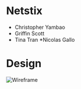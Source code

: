 # Netstix

* Christopher Yambao
* Griffin Scott
* Tina Tran
*Nicolas Gallo

# Design
<img src="/docs/NetStixWireframe.png" alt="Wireframe"/>
